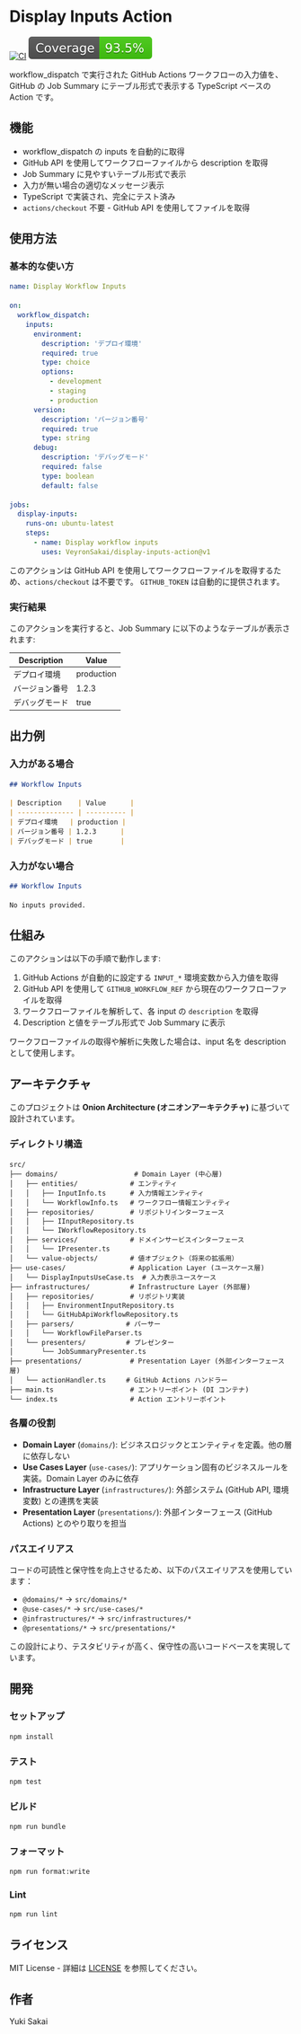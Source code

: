 # Display Inputs Action

[![CI](https://github.com/VeyronSakai/display-inputs-action/actions/workflows/ci.yml/badge.svg)](https://github.com/VeyronSakai/display-inputs-action/actions/workflows/ci.yml)
[![Coverage](./badges/coverage.svg)](./badges/coverage.svg)

workflow_dispatch で実行された GitHub
Actions ワークフローの入力値を、GitHub の Job
Summary にテーブル形式で表示する TypeScript ベースの Action です。

## 機能

- workflow_dispatch の inputs を自動的に取得
- GitHub API を使用してワークフローファイルから description を取得
- Job Summary に見やすいテーブル形式で表示
- 入力が無い場合の適切なメッセージ表示
- TypeScript で実装され、完全にテスト済み
- `actions/checkout` 不要 - GitHub API を使用してファイルを取得

## 使用方法

### 基本的な使い方

```yaml
name: Display Workflow Inputs

on:
  workflow_dispatch:
    inputs:
      environment:
        description: 'デプロイ環境'
        required: true
        type: choice
        options:
          - development
          - staging
          - production
      version:
        description: 'バージョン番号'
        required: true
        type: string
      debug:
        description: 'デバッグモード'
        required: false
        type: boolean
        default: false

jobs:
  display-inputs:
    runs-on: ubuntu-latest
    steps:
      - name: Display workflow inputs
        uses: VeyronSakai/display-inputs-action@v1
```

このアクションは GitHub
API を使用してワークフローファイルを取得するため、`actions/checkout`
は不要です。 `GITHUB_TOKEN` は自動的に提供されます。

### 実行結果

このアクションを実行すると、Job Summary に以下のようなテーブルが表示されます:

| Description    | Value      |
| -------------- | ---------- |
| デプロイ環境   | production |
| バージョン番号 | 1.2.3      |
| デバッグモード | true       |

## 出力例

### 入力がある場合

```markdown
## Workflow Inputs

| Description    | Value      |
| -------------- | ---------- |
| デプロイ環境   | production |
| バージョン番号 | 1.2.3      |
| デバッグモード | true       |
```

### 入力がない場合

```markdown
## Workflow Inputs

No inputs provided.
```

## 仕組み

このアクションは以下の手順で動作します:

1. GitHub Actions が自動的に設定する `INPUT_*` 環境変数から入力値を取得
2. GitHub API を使用して `GITHUB_WORKFLOW_REF`
   から現在のワークフローファイルを取得
3. ワークフローファイルを解析して、各 input の `description` を取得
4. Description と値をテーブル形式で Job Summary に表示

ワークフローファイルの取得や解析に失敗した場合は、input 名を description として使用します。

## アーキテクチャ

このプロジェクトは **Onion Architecture (オニオンアーキテクチャ)**
に基づいて設計されています。

### ディレクトリ構造

```text
src/
├── domains/                   # Domain Layer (中心層)
│   ├── entities/             # エンティティ
│   │   ├── InputInfo.ts      # 入力情報エンティティ
│   │   └── WorkflowInfo.ts   # ワークフロー情報エンティティ
│   ├── repositories/         # リポジトリインターフェース
│   │   ├── IInputRepository.ts
│   │   └── IWorkflowRepository.ts
│   ├── services/             # ドメインサービスインターフェース
│   │   └── IPresenter.ts
│   └── value-objects/        # 値オブジェクト（将来の拡張用）
├── use-cases/                # Application Layer (ユースケース層)
│   └── DisplayInputsUseCase.ts  # 入力表示ユースケース
├── infrastructures/          # Infrastructure Layer (外部層)
│   ├── repositories/         # リポジトリ実装
│   │   ├── EnvironmentInputRepository.ts
│   │   └── GitHubApiWorkflowRepository.ts
│   ├── parsers/             # パーサー
│   │   └── WorkflowFileParser.ts
│   └── presenters/          # プレゼンター
│       └── JobSummaryPresenter.ts
├── presentations/            # Presentation Layer (外部インターフェース層)
│   └── actionHandler.ts     # GitHub Actions ハンドラー
├── main.ts                   # エントリーポイント (DI コンテナ)
└── index.ts                  # Action エントリーポイント
```

### 各層の役割

- **Domain Layer**
  (`domains/`): ビジネスロジックとエンティティを定義。他の層に依存しない
- **Use Cases Layer**
  (`use-cases/`): アプリケーション固有のビジネスルールを実装。Domain
  Layer のみに依存
- **Infrastructure Layer** (`infrastructures/`): 外部システム (GitHub
  API, 環境変数) との連携を実装
- **Presentation Layer** (`presentations/`): 外部インターフェース (GitHub
  Actions) とのやり取りを担当

### パスエイリアス

コードの可読性と保守性を向上させるため、以下のパスエイリアスを使用しています：

- `@domains/*` → `src/domains/*`
- `@use-cases/*` → `src/use-cases/*`
- `@infrastructures/*` → `src/infrastructures/*`
- `@presentations/*` → `src/presentations/*`

この設計により、テスタビリティが高く、保守性の高いコードベースを実現しています。

## 開発

### セットアップ

```bash
npm install
```

### テスト

```bash
npm test
```

### ビルド

```bash
npm run bundle
```

### フォーマット

```bash
npm run format:write
```

### Lint

```bash
npm run lint
```

## ライセンス

MIT License - 詳細は [LICENSE](LICENSE) を参照してください。

## 作者

Yuki Sakai
